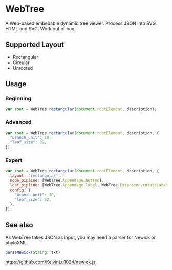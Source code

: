 # WebTree
A Web-based embedable dynamic tree viewer. Process JSON into SVG. HTML and SVG. Work out of box.

## Supported Layout
* Rectangular
* Circular
* Unrooted

## Usage
### Beginning
```javascript
var root = WebTree.rectangular(document.rootElement, description);
```

### Advanced
```javascript
var root = WebTree.rectangular(document.rootElement, description, {
  "branch_unit": 10,
  "leaf_size": 32,
});
```

### Expert
```javascript
var root = WebTree.rectangular(document.rootElement, description, {
  layout: "rectangular",
  node_pipline: [WebTree.Appendage.button],
  leaf_pipline: [WebTree.Appendage.label, WebTree.Extension.rotateLabel],
  config: {
    "branch_unit": 10,
    "leaf_size": 32,
  },
});
```

## See also
As WebTree takes JSON as input, you may need a parser for Newick or phyloXML.  
```javascript
parseNewick(String::txt)  
```
https://github.com/KelvinLu1024/newick.js

